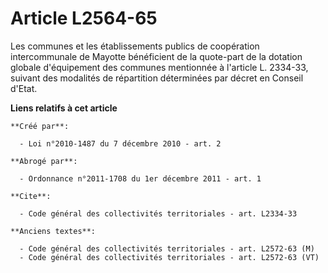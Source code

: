 # Article L2564-65

Les communes et les établissements publics de coopération intercommunale de Mayotte bénéficient de la quote-part de la
dotation globale d'équipement des communes mentionnée à l'article L. 2334-33, suivant des modalités de répartition
déterminées par décret en Conseil d'Etat.

**Liens relatifs à cet article**

	**Créé par**:

	  - Loi n°2010-1487 du 7 décembre 2010 - art. 2

	**Abrogé par**:

	  - Ordonnance n°2011-1708 du 1er décembre 2011 - art. 1

	**Cite**:

	  - Code général des collectivités territoriales - art. L2334-33

	**Anciens textes**:

	  - Code général des collectivités territoriales - art. L2572-63 (M)
	  - Code général des collectivités territoriales - art. L2572-63 (VT)
